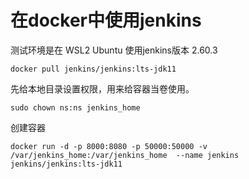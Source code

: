 # 在docker中使用jenkins

测试环境是在 WSL2 Ubuntu
使用jenkins版本 2.60.3




```
docker pull jenkins/jenkins:lts-jdk11
```


先给本地目录设置权限，用来给容器当卷使用。
```
sudo chown ns:ns jenkins_home
```
创建容器

```
docker run -d -p 8000:8080 -p 50000:50000 -v /var/jenkins_home:/var/jenkins_home  --name jenkins jenkins/jenkins:lts-jdk11
```


